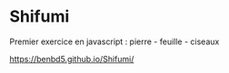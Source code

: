 # Shifumi
Premier exercice en javascript : pierre - feuille - ciseaux

https://benbd5.github.io/Shifumi/

